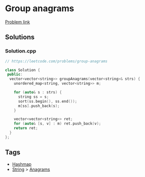 # Group anagrams

[Problem link](https://leetcode.com/problems/group-anagrams)

## Solutions


### Solution.cpp
```cpp
// https://leetcode.com/problems/group-anagrams

class Solution {
 public:
  vector<vector<string>> groupAnagrams(vector<string>& strs) {
    unordered_map<string, vector<string>> m;

    for (auto& s : strs) {
      string ss = s;
      sort(ss.begin(), ss.end());
      m[ss].push_back(s);
    }

    vector<vector<string>> ret;
    for (auto& [s, v] : m) ret.push_back(v);
    return ret;
  }
};
```
## Tags

* [Hashmap](/README.md#Hashmap)
* [String](/README.md#String) > [Anagrams](/README.md#String-Anagrams)
